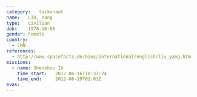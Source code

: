 ```yaml
---
category:	taikonaut
name:	LIU, Yang
type:	civilian
dob:	1978-10-06
gender:	Female
country:
  - CHN
references:
  - http://www.spacefacts.de/bios/international/english/liu_yang.htm
missions:
  - name: Shenzhou IX
    time_start:   2012-06-16T10:37:24
    time_end:     2012-06-29T02:01Z
evas:
---
```


